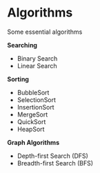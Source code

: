 # Algorithms
Some essential algorithms

**Searching**
* Binary Search
* Linear Search

**Sorting**
* BubbleSort
* SelectionSort
* InsertionSort
* MergeSort
* QuickSort
* HeapSort

**Graph Algorithms**
* Depth-first Search (DFS)
* Breadth-first Search (BFS)
